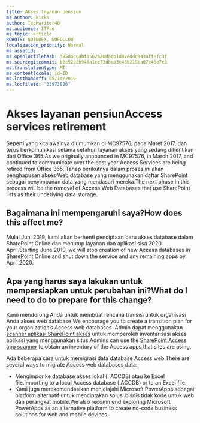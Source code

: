 ```yaml
---
title: Akses layanan pensiun
ms.author: kirks
author: Techwriter40
ms.audience: ITPro
ms.topic: article
ROBOTS: NOINDEX, NOFOLLOW
localization_priority: Normal
ms.assetid: ''
ms.openlocfilehash: 395dac6abf1562aa0da0b1d87eddd943affefc3f
ms.sourcegitcommit: b2c9202b94fa1ce73dbeb3e43b219ba07e46e7e3
ms.translationtype: MT
ms.contentlocale: id-ID
ms.lasthandoff: 05/14/2019
ms.locfileid: "33973926"
---
```

# <a name="access-services-retirement"></a><span data-ttu-id="af377-102">Akses layanan pensiun</span><span class="sxs-lookup"><span data-stu-id="af377-102">Access services retirement</span></span>

<span data-ttu-id="af377-103">Seperti yang kita awalnya diumumkan di MC97576, pada Maret 2017, dan terus berkomunikasi selama setahun layanan akses yang sedang dihentikan dari Office 365.</span><span class="sxs-lookup"><span data-stu-id="af377-103">As we originally announced in MC97576, in March 2017, and continued to communicate over the past year Access Services are being retired from Office 365.</span></span> <span data-ttu-id="af377-104">Tahap berikutnya dalam proses ini akan penghapusan akses Web database yang menggunakan daftar SharePoint sebagai penyimpanan data yang mendasari mereka.</span><span class="sxs-lookup"><span data-stu-id="af377-104">The next phase in this process will be the removal of Access Web Databases that use SharePoint lists as their underlying data storage.</span></span>

## <a name="how-does-this-affect-me"></a><span data-ttu-id="af377-105">Bagaimana ini mempengaruhi saya?</span><span class="sxs-lookup"><span data-stu-id="af377-105">How does this affect me?</span></span>

<span data-ttu-id="af377-106">Mulai Juni 2019, kami akan berhenti penciptaan baru akses database dalam SharePoint Online dan menutup layanan dan aplikasi sisa 2020 April.</span><span class="sxs-lookup"><span data-stu-id="af377-106">Starting June 2019, we will stop creation of new Access databases in SharePoint Online and shut down the service and any remaining apps by April 2020.</span></span>

## <a name="what-do-i-need-to-do-to-prepare-for-this-change"></a><span data-ttu-id="af377-107">Apa yang harus saya lakukan untuk mempersiapkan untuk perubahan ini?</span><span class="sxs-lookup"><span data-stu-id="af377-107">What do I need to do to prepare for this change?</span></span>

<span data-ttu-id="af377-108">Kami mendorong Anda untuk membuat rencana transisi untuk organisasi Anda akses web database.</span><span class="sxs-lookup"><span data-stu-id="af377-108">We encourage you to create a transition plan for your organization’s Access web databases.</span></span> <span data-ttu-id="af377-109">Admin dapat menggunakan [scanner aplikasi SharePoint akses](https://nam06.safelinks.protection.outlook.com/?url=https%3A%2F%2Fgithub.com%2FSharePoint%2FPnP-Tools%2Ftree%2Fmaster%2FSolutions%2FSharePoint.AccessApp.Scanner&data=02%7C01%7Csalarson%40microsoft.com%7C0f8afc9cd02f45ac32d708d6d26c5b40%7C72f988bf86f141af91ab2d7cd011db47%7C1%7C0%7C636927760189423652&sdata=xH%2FPQdPyyGEUBiXfMwUAhBE4UmsuBa4JhFDZUbjUkZU%3D&reserved=0) untuk memperoleh inventarisasi akses aplikasi yang menggunakan situs.</span><span class="sxs-lookup"><span data-stu-id="af377-109">Admins can use the [SharePoint Access app scanner](https://nam06.safelinks.protection.outlook.com/?url=https%3A%2F%2Fgithub.com%2FSharePoint%2FPnP-Tools%2Ftree%2Fmaster%2FSolutions%2FSharePoint.AccessApp.Scanner&data=02%7C01%7Csalarson%40microsoft.com%7C0f8afc9cd02f45ac32d708d6d26c5b40%7C72f988bf86f141af91ab2d7cd011db47%7C1%7C0%7C636927760189423652&sdata=xH%2FPQdPyyGEUBiXfMwUAhBE4UmsuBa4JhFDZUbjUkZU%3D&reserved=0) to obtain an inventory of the Access apps that sites are using.</span></span> 

<span data-ttu-id="af377-110">Ada beberapa cara untuk memigrasi data database Access web:</span><span class="sxs-lookup"><span data-stu-id="af377-110">There are several ways to migrate Access web databases data:</span></span>

- <span data-ttu-id="af377-111">Mengimpor ke database akses lokal (. ACCDB) atau ke Excel file.</span><span class="sxs-lookup"><span data-stu-id="af377-111">Importing to a local Access database (.ACCDB) or to an Excel file.</span></span>
- <span data-ttu-id="af377-112">Kami juga merekomendasikan menjelajahi Microsoft PowerApps sebagai platform alternatif untuk menciptakan solusi bisnis tidak kode untuk web dan perangkat mobile.</span><span class="sxs-lookup"><span data-stu-id="af377-112">We also recommend exploring Microsoft PowerApps as an alternative platform to create no-code business solutions for web and mobile devices.</span></span>